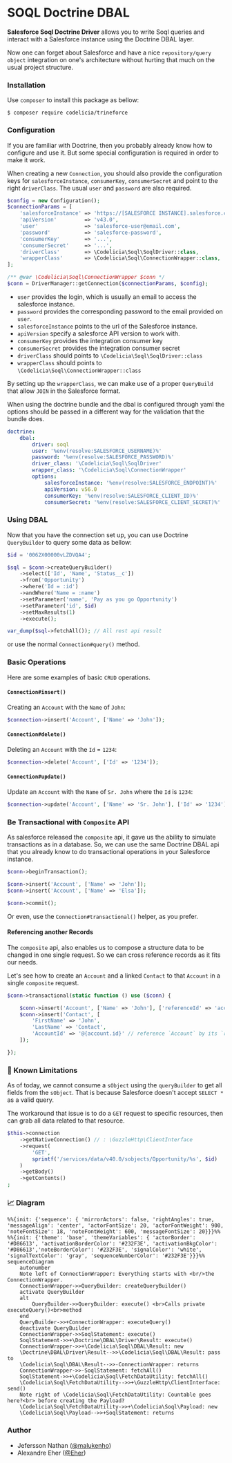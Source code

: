 SOQL Doctrine DBAL
==================

**Salesforce Soql Doctrine Driver** allows you to write Soql queries
and interact with a Salesforce instance using the Doctrine DBAL layer.

Now one can forget about Salesforce and have a nice `repository/query object`
integration on one's architecture without hurting that much on the usual
project structure.

### Installation

Use `composer` to install this package as bellow:

```shell script
$ composer require codelicia/trineforce
```

### Configuration

If you are familiar with Doctrine, then you probably already know how to
configure and use it. But some special configuration is required in order
to make it work.

When creating a new `Connection`, you should also provide the configuration
keys for `salesforceInstance`, `consumerKey`, `consumerSecret` and point to
the right `driverClass`. The usual `user` and `password` are also required.

```php
$config = new Configuration();
$connectionParams = [
    'salesforceInstance' => 'https://[SALESFORCE INSTANCE].salesforce.com',
    'apiVersion'         => 'v43.0',
    'user'               => 'salesforce-user@email.com',
    'password'           => 'salesforce-password',
    'consumerKey'        => '...',
    'consumerSecret'     => '...',
    'driverClass'        => \Codelicia\Soql\SoqlDriver::class,
    'wrapperClass'       => \Codelicia\Soql\ConnectionWrapper::class,
];

/** @var \Codelicia\Soql\ConnectionWrapper $conn */
$conn = DriverManager::getConnection($connectionParams, $config);
```

* `user` provides the login, which is usually an email to access the salesforce
  instance.
* `password` provides the corresponding password to the email provided on `user`.
* `salesforceInstance` points to the url of the Salesforce instance.
* `apiVersion` specify a salesforce API version to work with.
* `consumerKey` provides the integration consumer key
* `consumerSecret` provides the integration consumer secret
* `driverClass` should points to `\Codelicia\Soql\SoqlDriver::class`
* `wrapperClass` should points to `\Codelicia\Soql\ConnectionWrapper::class`

By setting up the `wrapperClass`, we can make use of a proper `QueryBuild` that allow
`JOIN` in the Salesforce format.

When using the doctrine bundle and the dbal is configured through yaml the options should
be passed in a different way for the validation that the bundle does.

```yaml
doctrine:
    dbal:
        driver: soql
        user: '%env(resolve:SALESFORCE_USERNAME)%'
        password: '%env(resolve:SALESFORCE_PASSWORD)%'
        driver_class: '\Codelicia\Soql\SoqlDriver'
        wrapper_class: '\Codelicia\Soql\ConnectionWrapper'
        options:
            salesforceInstance: '%env(resolve:SALESFORCE_ENDPOINT)%'
            apiVersion: v56.0
            consumerKey: '%env(resolve:SALESFORCE_CLIENT_ID)%'
            consumerSecret: '%env(resolve:SALESFORCE_CLIENT_SECRET)%'
```

### Using DBAL

Now that you have the connection set up, you can use Doctrine `QueryBuilder` to
query some data as bellow:

```php
$id = '0062X00000vLZDVQA4';

$sql = $conn->createQueryBuilder()
    ->select(['Id', 'Name', 'Status__c'])
    ->from('Opportunity')
    ->where('Id = :id')
    ->andWhere('Name = :name')
    ->setParameter('name', 'Pay as you go Opportunity')
    ->setParameter('id', $id)
    ->setMaxResults(1)
    ->execute();

var_dump($sql->fetchAll()); // All rest api result
```

or use the normal `Connection#query()` method.

### Basic Operations

Here are some examples of basic `CRUD` operations.

#### `Connection#insert()`

Creating an `Account` with the `Name` of `John`:
```php
$connection->insert('Account', ['Name' => 'John']);
```

#### `Connection#delete()`

Deleting an `Account` with the `Id` = `1234`:
```php
$connection->delete('Account', ['Id' => '1234']);
```

#### `Connection#update()`

Update an `Account` with the `Name` of `Sr. John` where the `Id` is `1234`:
```php
$connection->update('Account', ['Name' => 'Sr. John'], ['Id' => '1234']);
```

### Be Transactional with `Composite` API

As salesforce released the `composite` api, it gave us the ability
to simulate transactions as in a database. So, we can use the same
Doctrine DBAL api that you already know to do transactional operations
in your Salesforce instance.

```php
$conn->beginTransaction();

$conn->insert('Account', ['Name' => 'John']);
$conn->insert('Account', ['Name' => 'Elsa']);

$conn->commit();
```

Or even, use the `Connection#transactional()` helper, as you prefer.

#### Referencing another Records

The `composite` api, also enables us to compose a structure data to be
changed in one single request. So we can cross reference records as it
fits our needs.

Let's see how to create an `Account` and a linked `Contact` to that `Account`
in a single `composite` request.

```php
$conn->transactional(static function () use ($conn) {

    $conn->insert('Account', ['Name' => 'John'], ['referenceId' => 'account']);
    $conn->insert('Contact', [
        'FirstName' => 'John',
        'LastName' => 'Contact',
        'AccountId' => '@{account.id}' // reference `Account` by its `referenceId`
    ]);

});
```

### 🚫 Known Limitations

As of today, we cannot consume a `sObject` using the `queryBuilder` to get all fields from
the `sObject`. That is because Salesforce doesn't accept `SELECT *` as a valid query.

The workaround that issue is to do a `GET` request to specific resources, then can grab all
data related to that resource.

```php
$this->connection
    ->getNativeConnection() // : \GuzzleHttp\ClientInterface
    ->request(
        'GET',
        sprintf('/services/data/v40.0/sobjects/Opportunity/%s', $id)
    )
    ->getBody()
    ->getContents()
;
```

### 📈 Diagram

```mermaid
%%{init: {'sequence': { 'mirrorActors': false, 'rightAngles': true, 'messageAlign': 'center', 'actorFontSize': 20, 'actorFontWeight': 900, 'noteFontSize': 18, 'noteFontWeight': 600, 'messageFontSize': 20}}}%%
%%{init: {'theme': 'base', 'themeVariables': { 'actorBorder': '#D86613', 'activationBorderColor': '#232F3E', 'activationBkgColor': '#D86613','noteBorderColor': '#232F3E', 'signalColor': 'white', 'signalTextColor': 'gray', 'sequenceNumberColor': '#232F3E'}}}%%
sequenceDiagram
    autonumber
    Note left of ConnectionWrapper: Everything starts with <br/>the ConnectionWrapper.
    ConnectionWrapper->>QueryBuilder: createQueryBuilder()
    activate QueryBuilder
    alt 
        QueryBuilder->>QueryBuilder: execute() <br>Calls private executeQuery()<br>method
    end
    QueryBuilder->>+ConnectionWrapper: executeQuery()
    deactivate QueryBuilder
    ConnectionWrapper->>SoqlStatement: execute() 
    SoqlStatement->>+\Doctrine\DBAL\Driver\Result: execute()
    ConnectionWrapper->>+\Codelicia\Soql\DBAL\Result: new
    \Doctrine\DBAL\Driver\Result-->>\Codelicia\Soql\DBAL\Result: pass to
    \Codelicia\Soql\DBAL\Result-->>-ConnectionWrapper: returns
    ConnectionWrapper->>-SoqlStatement: fetchAll()
    SoqlStatement->>+\Codelicia\Soql\FetchDataUtility: fetchAll()
    \Codelicia\Soql\FetchDataUtility-->>+\GuzzleHttp\ClientInterface: send()
    Note right of \Codelicia\Soql\FetchDataUtility: Countable goes here?<br> before creating the Payload?
    \Codelicia\Soql\FetchDataUtility->>+\Codelicia\Soql\Payload: new
    \Codelicia\Soql\Payload-->>+SoqlStatement: returns
```

### Author

- Jefersson Nathan ([@malukenho](http://github.com/malukenho))
- Alexandre Eher ([@Eher](http://github.com/malukenho))
